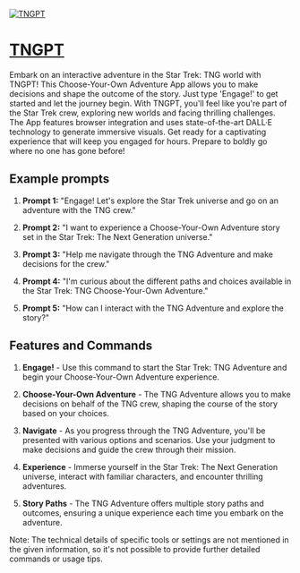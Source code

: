 [![TNGPT](https://files.oaiusercontent.com/file-GlzlxyK2KHBLVchU2COXV2ei?se=2123-10-19T19%3A05%3A29Z&sp=r&sv=2021-08-06&sr=b&rscc=max-age%3D31536000%2C%20immutable&rscd=attachment%3B%20filename%3Dbaf476fe-dafa-4248-9de6-605d7c4be993.png&sig=avwEumzX0vw%2BUsCjhRQp29l4JWCOB3VPSSst7R2qLRU%3D)](https://chat.openai.com/g/g-45Y7ZNjiE-tngpt)

# [TNGPT](https://chat.openai.com/g/g-45Y7ZNjiE-tngpt)

Embark on an interactive adventure in the Star Trek: TNG world with TNGPT! This Choose-Your-Own Adventure App allows you to make decisions and shape the outcome of the story. Just type 'Engage!' to get started and let the journey begin. With TNGPT, you'll feel like you're part of the Star Trek crew, exploring new worlds and facing thrilling challenges. The App features browser integration and uses state-of-the-art DALL·E technology to generate immersive visuals. Get ready for a captivating experience that will keep you engaged for hours. Prepare to boldly go where no one has gone before!

## Example prompts

1. **Prompt 1:** "Engage! Let's explore the Star Trek universe and go on an adventure with the TNG crew."

2. **Prompt 2:** "I want to experience a Choose-Your-Own Adventure story set in the Star Trek: The Next Generation universe."

3. **Prompt 3:** "Help me navigate through the TNG Adventure and make decisions for the crew."

4. **Prompt 4:** "I'm curious about the different paths and choices available in the Star Trek: TNG Choose-Your-Own Adventure."

5. **Prompt 5:** "How can I interact with the TNG Adventure and explore the story?"

## Features and Commands

1. **Engage!** - Use this command to start the Star Trek: TNG Adventure and begin your Choose-Your-Own Adventure experience.

2. **Choose-Your-Own Adventure** - The TNG Adventure allows you to make decisions on behalf of the TNG crew, shaping the course of the story based on your choices.

3. **Navigate** - As you progress through the TNG Adventure, you'll be presented with various options and scenarios. Use your judgment to make decisions and guide the crew through their mission.

4. **Experience** - Immerse yourself in the Star Trek: The Next Generation universe, interact with familiar characters, and encounter thrilling adventures.

5. **Story Paths** - The TNG Adventure offers multiple story paths and outcomes, ensuring a unique experience each time you embark on the adventure.

Note: The technical details of specific tools or settings are not mentioned in the given information, so it's not possible to provide further detailed commands or usage tips.